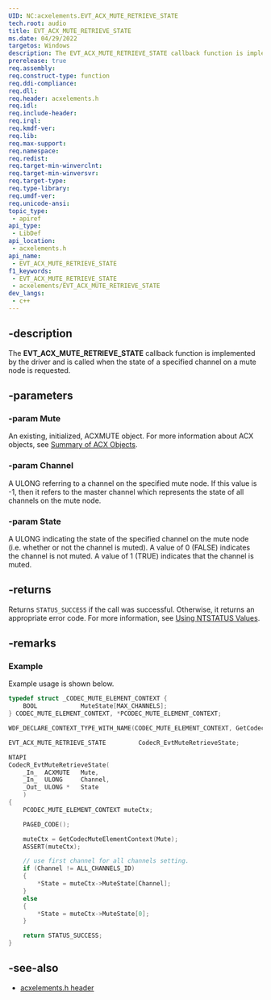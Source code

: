 ```yaml
---
UID: NC:acxelements.EVT_ACX_MUTE_RETRIEVE_STATE
tech.root: audio 
title: EVT_ACX_MUTE_RETRIEVE_STATE
ms.date: 04/29/2022
targetos: Windows
description: The EVT_ACX_MUTE_RETRIEVE_STATE callback function is implemented by the driver and is called when the state of a specified channel on a mute node is requested. 
prerelease: true
req.assembly: 
req.construct-type: function
req.ddi-compliance: 
req.dll: 
req.header: acxelements.h
req.idl: 
req.include-header: 
req.irql: 
req.kmdf-ver: 
req.lib: 
req.max-support: 
req.namespace: 
req.redist: 
req.target-min-winverclnt: 
req.target-min-winversvr: 
req.target-type: 
req.type-library: 
req.umdf-ver: 
req.unicode-ansi: 
topic_type:
 - apiref
api_type:
 - LibDef
api_location:
 - acxelements.h
api_name:
 - EVT_ACX_MUTE_RETRIEVE_STATE
f1_keywords:
 - EVT_ACX_MUTE_RETRIEVE_STATE
 - acxelements/EVT_ACX_MUTE_RETRIEVE_STATE
dev_langs:
 - c++
---
```


## -description

The **EVT_ACX_MUTE_RETRIEVE_STATE** callback function is implemented by the driver and is called when the state of a specified channel on a mute node is requested. 

## -parameters

### -param Mute

An existing, initialized, ACXMUTE object. For more information about ACX objects, see [Summary of ACX Objects](/windows-hardware/drivers/audio/acx-summary-of-objects). 

### -param Channel

A ULONG referring to a channel on the specified mute node. If this value is -1, then it refers to the master channel which represents the state of all channels on the mute node.

### -param State

A ULONG indicating the state of the specified channel on the mute node (i.e. whether or not the channel is muted). A value of 0 (FALSE) indicates the channel is not muted. A value of 1 (TRUE) indicates that the channel is muted. 

## -returns

Returns `STATUS_SUCCESS` if the call was successful. Otherwise, it returns an appropriate error code. For more information, see [Using NTSTATUS Values](/windows-hardware/drivers/kernel/using-ntstatus-values).

## -remarks

### Example

Example usage is shown below.

```cpp
typedef struct _CODEC_MUTE_ELEMENT_CONTEXT {
    BOOL            MuteState[MAX_CHANNELS]; 
} CODEC_MUTE_ELEMENT_CONTEXT, *PCODEC_MUTE_ELEMENT_CONTEXT;

WDF_DECLARE_CONTEXT_TYPE_WITH_NAME(CODEC_MUTE_ELEMENT_CONTEXT, GetCodecMuteElementContext)

EVT_ACX_MUTE_RETRIEVE_STATE         CodecR_EvtMuteRetrieveState;

NTAPI
CodecR_EvtMuteRetrieveState(
    _In_  ACXMUTE   Mute,
    _In_  ULONG     Channel,
    _Out_ ULONG *   State
    )
{
    PCODEC_MUTE_ELEMENT_CONTEXT muteCtx;

    PAGED_CODE();

    muteCtx = GetCodecMuteElementContext(Mute);
    ASSERT(muteCtx);

    // use first channel for all channels setting.
    if (Channel != ALL_CHANNELS_ID)
    {
        *State = muteCtx->MuteState[Channel];
    }
    else
    {
        *State = muteCtx->MuteState[0];
    }

    return STATUS_SUCCESS;
}
```

## -see-also

- [acxelements.h header](index.md)
